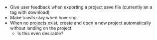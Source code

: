 - Give user feedback when exporting a project save file (currently an a tag with download)
- Make toasts stay when hovering
- When no projects exist, create and open a new project automatically without landing on the project
  - Is this even desirable?